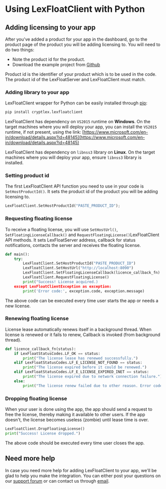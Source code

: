 # Using LexFloatClient with Python

## Adding licensing to your app

After you've added a product for your app in the dashboard, go to the product page of the product you will be adding licensing to. You will need to do two things:

* Note the product id for the product.
* Download the example project from [Github](https://github.com/cryptlex/lexfloatclient-python/tree/master/examples)

Product id is the identifier of your product which is to be used in the code. The product id of the LexFloatServer and LexFloatClient must match.

### Adding library to your app

LexFloatClient wrapper for Python can be easily installed through [pip](https://pypi.org/project/cryptlex.lexactivator/):

```bash
pip install cryptlex.lexfloatclient
```

LexFloatClient has dependency on `VS2015` runtime on **Windows**. On the target machines where you will deploy your app, you can install the `VS2015` runtime, if not present, using the link: [https://www.microsoft.com/en-in/download/details.aspx?id=48145](https://www.microsoft.com/en-in/download/details.aspx?id=48145)

LexFloatClient has dependency on `libnss3` library on **Linux**. On the target machines where you will deploy your app, ensure `libnss3` library is installed.

### Setting product id

The first LexFloatClient API function you need to use in your code is `SetHostProductId()`. It sets the product id of the product you will be adding licensing to. 

```python
LexFloatClient.SetHostProductId("PASTE_PRODUCT_ID");
```

### Requesting floating license

To receive a floating license, you will use `SetHostUrl()`, `SetFloatingLicenseCallback()` and `RequestFloatingLicense()`LexFloatClient API methods. It sets LexFloatServer address, callback for status notifications, contacts the server and receives the floating license.

```python
def main():
    try:
        LexFloatClient.SetHostProductId("PASTE_PRODUCT_ID")
        LexFloatClient.SetHostUrl("http://localhost:8090")
        LexFloatClient.SetFloatingLicenseCallback(licence_callback_fn)
        LexFloatClient.RequestFloatingLicense()
        print("Success! License acquired.)
    except LexFloatClientException as exception:
        print('Error code:', exception.code, exception.message)
```

The above code can be executed every time user starts the app or needs a new license.

### Renewing floating license

License lease automatically renews itself in a background thread. When license is renewed or it fails to renew, Callback is invoked \(from background thread\).

```python
def licence_callback_fn(status):
    if LexFloatStatusCodes.LF_OK == status:
        print("The license lease has renewed successfully.")
    elif LexFloatStatusCodes.LF_E_LICENSE_NOT_FOUND == status:
        print("The license expired before it could be renewed.")
    elif LexFloatStatusCodes.LF_E_LICENSE_EXPIRED_INET == status:
        print("The license expired due to network connection failure.")
    else:
        print("The license renew failed due to other reason. Error code: ", status)
```

### Dropping floating license

When your user is done using the app, the app should send a request to free the license, thereby making it available to other users. If the app doesn't, the license becomes useless \(zombie\) until lease time is over.

```python
LexFloatClient.DropFloatingLicense()
print("Success! License dropped.")
```

The above code should be executed every time user closes the app.

## Need more help

In case you need more help for adding LexFloatClient to your app, we'll be glad to help you make the integration. You can either post your questions on our [support forum](https://forums.cryptlex.com) or can contact us through [email](mailto:support@cryptlex.com?Subject=Using%20LexFloatClient).

